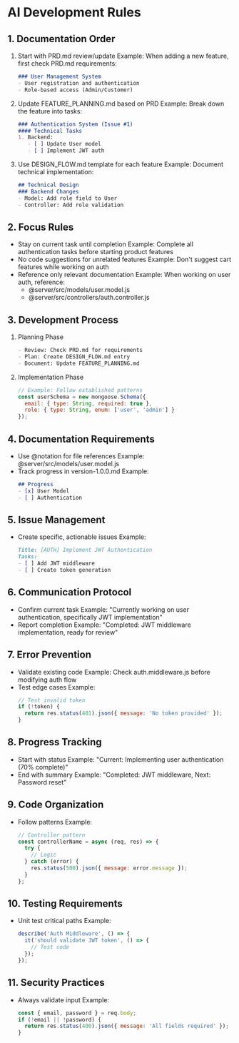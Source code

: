 # AI Development Rules

## 1. Documentation Order
1. Start with PRD.md review/update
   Example: When adding a new feature, first check PRD.md requirements:
   ```markdown
   ### User Management System
   - User registration and authentication
   - Role-based access (Admin/Customer)
   ```

2. Update FEATURE_PLANNING.md based on PRD
   Example: Break down the feature into tasks:
   ```markdown
   ### Authentication System (Issue #1)
   #### Technical Tasks
   1. Backend:
      - [ ] Update User model
      - [ ] Implement JWT auth
   ```

3. Use DESIGN_FLOW.md template for each feature
   Example: Document technical implementation:
   ```markdown
   ## Technical Design
   ### Backend Changes
   - Model: Add role field to User
   - Controller: Add role validation
   ```

## 2. Focus Rules
- Stay on current task until completion
  Example: Complete all authentication tasks before starting product features
- No code suggestions for unrelated features
  Example: Don't suggest cart features while working on auth
- Reference only relevant documentation
  Example: When working on user auth, reference:
  - @server/src/models/user.model.js
  - @server/src/controllers/auth.controller.js

## 3. Development Process
1. Planning Phase
   ```markdown
   - Review: Check PRD.md for requirements
   - Plan: Create DESIGN_FLOW.md entry
   - Document: Update FEATURE_PLANNING.md
   ```

2. Implementation Phase
   ```javascript
   // Example: Follow established patterns
   const userSchema = new mongoose.Schema({
     email: { type: String, required: true },
     role: { type: String, enum: ['user', 'admin'] }
   });
   ```

## 4. Documentation Requirements
- Use @notation for file references
  Example: @server/src/models/user.model.js
- Track progress in version-1.0.0.md
  Example:
  ```markdown
  ## Progress
  - [x] User Model
  - [ ] Authentication
  ```

## 5. Issue Management
- Create specific, actionable issues
  Example:
  ```markdown
  Title: [AUTH] Implement JWT Authentication
  Tasks:
  - [ ] Add JWT middleware
  - [ ] Create token generation
  ```

## 6. Communication Protocol
- Confirm current task
  Example: "Currently working on user authentication, specifically JWT implementation"
- Report completion
  Example: "Completed: JWT middleware implementation, ready for review"

## 7. Error Prevention
- Validate existing code
  Example: Check auth.middleware.js before modifying auth flow
- Test edge cases
  Example:
  ```javascript
  // Test invalid token
  if (!token) {
    return res.status(401).json({ message: 'No token provided' });
  }
  ```

## 8. Progress Tracking
- Start with status
  Example: "Current: Implementing user authentication (70% complete)"
- End with summary
  Example: "Completed: JWT middleware, Next: Password reset"

## 9. Code Organization
- Follow patterns
  Example:
  ```javascript
  // Controller pattern
  const controllerName = async (req, res) => {
    try {
      // Logic
    } catch (error) {
      res.status(500).json({ message: error.message });
    }
  };
  ```

## 10. Testing Requirements
- Unit test critical paths
  Example:
  ```javascript
  describe('Auth Middleware', () => {
    it('should validate JWT token', () => {
      // Test code
    });
  });
  ```

## 11. Security Practices
- Always validate input
  Example:
  ```javascript
  const { email, password } = req.body;
  if (!email || !password) {
    return res.status(400).json({ message: 'All fields required' });
  }
  ``` 